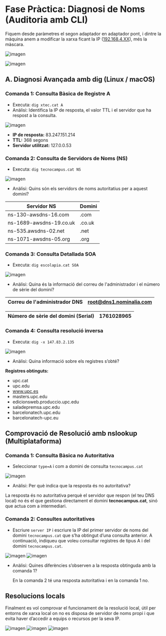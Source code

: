 # Fase Pràctica: Diagnosi de Noms (Auditoria amb CLI)

Fiquem desde paràmetres el segon adaptador en adaptador pont, i dintre la màquina anem a modificar la xarxa ficant la IP ([192.168.4.XX](http://192.168.4.XX)), més la màscara.

![imagen](img/f1.png)

![imagen](img/f2.png)

## A. Diagnosi Avançada amb dig (Linux / macOS)

### Comanda 1: Consulta Bàsica de Registre A
- Executa: `dig xtec.cat A`
- Anàlisi: Identifica la IP de resposta, el valor TTL i el servidor que ha respost a la consulta.

![imagen](img/f3.png)

- **IP de resposta:** 83.247.151.214  
- **TTL:** 368 segons  
- **Servidor utilitzat:** 127.0.0.53

### Comanda 2: Consulta de Servidors de Noms (NS)
- Executa: `dig tecnocampus.cat NS`

![imagen](img/f4.png)

- Anàlisi: Quins són els servidors de noms autoritatius per a aquest domini?

| Servidor NS | Domini |
| ----------- | ------ |
| ns-130-awsdns-16.com | .com |
| ns-1689-awsdns-19.co.uk | .co.uk |
| ns-535.awsdns-02.net | .net |
| ns-1071-awsdns-05.org | .org |

### Comanda 3: Consulta Detallada SOA
- Executa: `dig escolapia.cat SOA`

![imagen](img/f5.png)

- Anàlisi: Quina és la informació del correu de l'administrador i el número de sèrie del domini?

| Correu de l'administrador DNS | root@dns1.nominalia.com |
| ----------------------------- | ---------------------- |

| Número de sèrie del domini (Serial) | 1761028965 |
| ---------------------------------- | ----------- |

### Comanda 4: Consulta resolució inversa
- Executa: `dig -x 147.83.2.135`

![imagen](img/f6.png)

- Anàlisi: Quina informació sobre els registres s’obté?

**Registres obtinguts:**

- upc.cat
- upc.edu
- www.upc.es
- masters.upc.edu
- edicionsweb.produccio.upc.edu
- saladepremsa.upc.edu
- barcelonatech.upc.edu
- barcelonatech-upc.eu

## Comprovació de Resolució amb nslookup (Multiplataforma)

### Comanda 1: Consulta Bàsica no Autoritativa
- Seleccionar `type=A` i com a domini de consulta `tecnocampus.cat`

![imagen](img/f7.png)

- Anàlisi: Per què indica que la resposta és no autoritativa?

La resposta és no autoritativa perquè el servidor que respon (el teu DNS local) no és el que gestiona directament el domini **tecnocampus.cat**, sinó que actua com a intermediari.

### Comanda 2: Consultes autoritatives
- Escriure `server IP` i escriure la IP del primer servidor de noms del domini `tecnocampus.cat` que s’ha obtingut d’una consulta anterior. A continuació, indiqueu que voleu consultar registres de tipus A i del domini `tecnocampus.cat`.

![imagen](img/f8.png)
![imagen](img/f9.png)

- Anàlisi: Quines diferències s’observen a la resposta obtinguda amb la comanda 1?

  En la comanda 2 té una resposta autoritativa i en la comanda 1 no.

## Resolucions locals

Finalment es vol comprovar el funcionament de la resolució local, útil per entorns de xarxa local on no es disposa de servidor de noms propi i que evita haver d’accedir a equips o recursos per la seva IP.

![imagen](img/f11.png)
![imagen](img/f12.png)
![imagen](img/f13.png)


